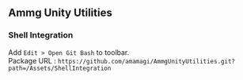 ## Ammg Unity Utilities
### Shell Integration
Add `Edit > Open Git Bash` to toolbar.  
Package URL : `https://github.com/amamagi/AmmgUnityUtilities.git?path=/Assets/ShellIntegration`  
